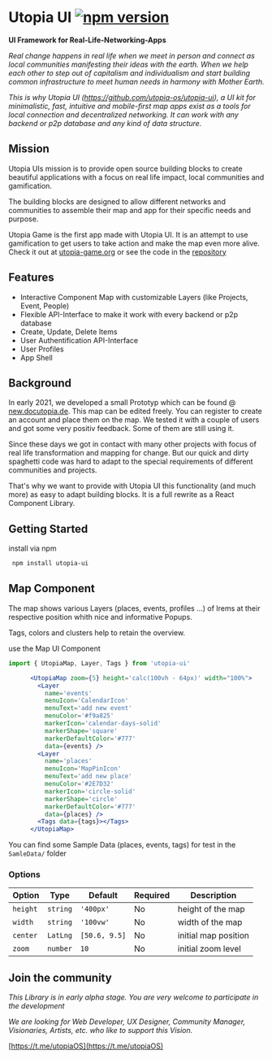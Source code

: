 # Utopia UI [![npm version](https://img.shields.io/npm/v/utopia-ui.svg)](https://www.npmjs.com/package/utopia-ui)
**UI Framework for Real-Life-Networking-Apps**

*Real change happens in real life when we meet in person and connect as local communities manifesting their ideas with the earth. When we help each other to step out of capitalism and individualism and start building common infrastructure to meet human needs in harmony with Mother Earth.*

*This is why Utopia UI (https://github.com/utopia-os/utopia-ui), a UI kit for minimalistic, fast, intuitive and mobile-first map apps exist as a tools for local connection and decentralized networking. It can work with any backend or p2p database and any kind of data structure.*

## Mission 
Utopia UIs mission is to provide open source building blocks to create beautiful applications with a focus on real life impact, local communities and gamification. 

The building blocks are designed to allow different networks and communities to assemble their map and app for their specific needs and purpose.

Utopia Game is the first app made with Utopia UI. It is an attempt to use gamification to get users to take action and make the map even more alive. Check it out at [utopia-game.org](https://utopia-game.org/) or see the code in the [repository](https://github.com/utopia-os/utopia-game)

## Features

* Interactive Component Map with customizable Layers (like Projects, Event, People)
* Flexible API-Interface to make it work with every backend or p2p database
* Create, Update, Delete Items
* User Authentification API-Interface
* User Profiles
* App Shell 


## Background
In early 2021, we developed a small Prototyp which can be found @ [new.docutopia.de](https://new.docutopia.de). This map can be edited freely. You can register to create an account and place them on the map. We tested it with a couple of users and got some very positiv feedback. Some of them are still using it. 

Since these days we got in contact with many other projects with focus of real life transformation and mapping for change. But our quick and dirty spaghetti code was hard to adapt to the special requirements of different communities and projects.

That's why we want to provide with Utopia UI this functionality (and much more) as easy to adapt building blocks. It is a full rewrite as a React Component Library. 


## Getting Started


install via npm
```bash
 npm install utopia-ui
```

## Map Component
The map shows various Layers (places, events, profiles ...) of Irems at their respective position whith nice and informative Popups.

Tags, colors and clusters help to retain the overview.

use the Map UI Component
```jsx
import { UtopiaMap, Layer, Tags } from 'utopia-ui'

      <UtopiaMap zoom={5} height='calc(100vh - 64px)' width="100%">
        <Layer
          name='events'
          menuIcon='CalendarIcon'
          menuText='add new event'
          menuColor='#f9a825'
          markerIcon='calendar-days-solid'
          markerShape='square'
          markerDefaultColor='#777'
          data={events} />
        <Layer
          name='places'
          menuIcon='MapPinIcon'
          menuText='add new place'
          menuColor='#2E7D32'
          markerIcon='circle-solid'
          markerShape='circle'
          markerDefaultColor='#777'
          data={places} />
        <Tags data={tags}></Tags>
      </UtopiaMap>
```
You can find some Sample Data (places, events, tags) for test in the `SamleData/` folder



### Options

 Option         | Type              | Default      | Required   | Description 
 ---            | ---               | ---          | ---        | ---    
 `height`       | `string`          |`'400px'`     |    No      | height of the map           
 `width`        | `string`          |`'100vw'`     |    No      | width of the map
 `center`       | `LatLng`          |`[50.6, 9.5]` |    No      | initial map position           
 `zoom`         | `number`          |`10`          |    No      | initial zoom level



## Join the community

*This Library is in early alpha stage. You are very welcome to participate in the development*

*We are looking for Web Developer, UX Designer, Community Manager, Visionaries, Artists, etc. who like to support this Vision.*

[https://t.me/utopiaOS](https://t.me/utopiaOS)
